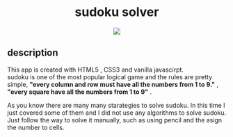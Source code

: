 <span align= 'center'>
  <h1>sudoku solver</></h1>
</span>
  
  <p align="center">
<a alt="MIT License" href="https://kawakawaritsuki.mit-license.org/">
  <img src="https://img.shields.io/badge/license-MIT-blue.svg">
</a>
 </p>
 
 ## description

 This app is created with HTML5 , CSS3 and vanilla javascirpt.\
 sudoku is one of the most popular logical game and the rules are pretty simple, **"every column and row must have all the numbers from 1 to 9."** , **"every square have all the numbers from 1 to 9"** .

As you know there are many many starategies to solve sudoku. 
 In this time I just covered some of them and I did not use any algorithms to solve sudoku.
Just follow the way to solve it manually, such as using pencil and the asign the number to cells.


 
 
 


